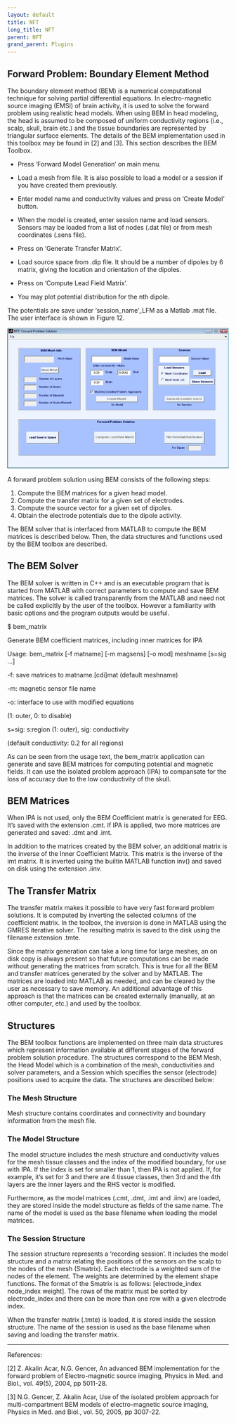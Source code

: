 ```yaml
---
layout: default
title: NFT
long_title: NFT
parent: NFT
grand_parent: Plugins
---
```

Forward Problem: Boundary Element Method
----------------------------------------

The boundary element method (BEM) is a numerical computational technique
for solving partial differential equations. In electro-magnetic source
imaging (EMSI) of brain activity, it is used to solve the forward
problem using realistic head models. When using BEM in head modeling,
the head is assumed to be composed of uniform conductivity regions
(i.e., scalp, skull, brain etc.) and the tissue boundaries are
represented by triangular surface elements. The details of the BEM
implementation used in this toolbox may be found in \[2\] and \[3\].
This section describes the BEM Toolbox.

-   Press ‘Forward Model Generation’ on main menu.

<!-- -->

-   Load a mesh from file. It is also possible to load a model or a
    session if you have created them previously.

<!-- -->

-   Enter model name and conductivity values and press on ‘Create Model’
    button.

<!-- -->

-   When the model is created, enter session name and load sensors.
    Sensors may be loaded from a list of nodes (.dat file) or from mesh
    coordinates (.sens file).

<!-- -->

-   Press on ‘Generate Transfer Matrix’.

<!-- -->

-   Load source space from .dip file. It should be a number of dipoles
    by 6 matrix, giving the location and orientation of the dipoles.

<!-- -->

-   Press on ‘Compute Lead Field Matrix’.

<!-- -->

-   You may plot potential distribution for the nth dipole.

The potentials are save under ‘session_name’_LFM as a Matlab .mat file.
The user interface is shown in Figure 12.

<center>

![Figure 12: Interface for Forward Model Generation.](NFT_forward_ui.png "wikilink")

</center>

A forward problem solution using BEM consists of the following steps:

1.  Compute the BEM matrices for a given head model.
2.  Compute the transfer matrix for a given set of electrodes.
3.  Compute the source vector for a given set of dipoles.
4.  Obtain the electrode potentials due to the dipole activity.

The BEM solver that is interfaced from MATLAB to compute the BEM
matrices is described below. Then, the data structures and functions
used by the BEM toolbox are described.

The BEM Solver
--------------

The BEM solver is written in C++ and is an executable program that is
started from MATLAB with correct parameters to compute and save BEM
matrices. The solver is called transparently from the MATLAB and need
not be called explicitly by the user of the toolbox. However a
familiarity with basic options and the program outputs would be useful.

$ bem_matrix



Generate BEM coefficient matrices, including inner matrices for IPA

Usage: bem_matrix \[-f matname\] \[-m magsens\] \[-o mod\] meshname
\[s=sig ...\]



-f: save matrices to matname.\[cdi\]mat (default meshname)

-m: magnetic sensor file name

-o: interface to use with modified equations

(1: outer, 0: to disable)

s=sig: s:region (1: outer), sig: conductivity



(default conductivity: 0.2 for all regions)

As can be seen from the usage text, the bem_matrix application can
generate and save BEM matrices for computing potential and magnetic
fields. It can use the isolated problem approach (IPA) to compansate for
the loss of accuracy due to the low conductivity of the skull.

BEM Matrices
------------

When IPA is not used, only the BEM Coefficient matrix is generated for
EEG. It’s saved with the extension .cmt. If IPA is applied, two more
matrices are generated and saved: .dmt and .imt.

In addition to the matrices created by the BEM solver, an additional
matrix is the inverse of the Inner Coefficient Matrix. This matrix is
the inverse of the imt matrix. It is inverted using the builtin MATLAB
function inv() and saved on disk using the extension .iinv.

The Transfer Matrix
-------------------

The transfer matrix makes it possible to have very fast forward problem
solutions. It is computed by inverting the selected columns of the
coefficient matrix. In the toolbox, the inversion is done in MATLAB
using the GMRES iterative solver. The resulting matrix is saved to the
disk using the filename extension .tmte.

Since the matrix generation can take a long time for large meshes, an on
disk copy is always present so that future computations can be made
without generating the matrices from scratch. This is true for all the
BEM and transfer matrices generated by the solver and by MATLAB. The
matrices are loaded into MATLAB as needed, and can be cleared by the
user as necessary to save memory. An additional advantage of this
approach is that the matrices can be created externally (manually, at an
other computer, etc.) and used by the toolbox.

Structures
----------

The BEM toolbox functions are implemented on three main data structures
which represent information available at different stages of the forward
problem solution procedure. The structures correspond to the BEM Mesh,
the Head Model which is a combination of the mesh, conductivities and
solver parameters, and a Session which specifies the sensor (electrode)
positions used to acquire the data. The structures are described below:

### The Mesh Structure

Mesh structure contains coordinates and connectivity and boundary
information from the mesh file.

### The Model Structure

The model structure includes the mesh structure and conductivity values
for the mesh tissue classes and the index of the modified boundary, for
use with IPA. If the index is set for smaller than 1, then IPA is not
applied. If, for example, it’s set for 3 and there are 4 tissue classes,
then 3rd and the 4th layers are the inner layers and the RHS vector is
modified.

Furthermore, as the model matrices (.cmt, .dmt, .imt and .iinv) are
loaded, they are stored inside the model structure as fields of the same
name. The name of the model is used as the base filename when loading
the model matrices.

### The Session Structure

The session structure represents a ‘recording session’. It includes the
model structure and a matrix relating the positions of the sensors on
the scalp to the nodes of the mesh (Smatrix). Each electrode is a
weighted sum of the nodes of the element. The weights are determined by
the element shape functions. The format of the Smatrix is as follows:
\[electrode_index node_index weight\]. The rows of the matrix must be
sorted by electrode_index and there can be more than one row with a
given electrode index.

When the transfer matrix (.tmte) is loaded, it is stored inside the
session structure. The name of the session is used as the base filename
when saving and loading the transfer matrix.

------------------------------------------------------------------------

References:

\[2\] Z. Akalin Acar, N.G. Gencer, An advanced BEM implementation for
the forward problem of Electro-magnetic source imaging, Physics in Med.
and Biol., vol. 49(5), 2004, pp 5011-28.

\[3\] N.G. Gencer, Z. Akalin Acar, Use of the isolated problem approach
for multi-compartment BEM models of electro-magnetic source imaging,
Physics in Med. and Biol., vol. 50, 2005, pp 3007-22.